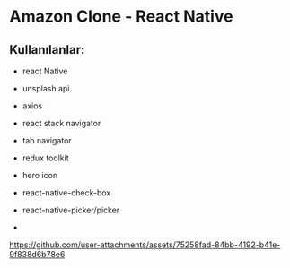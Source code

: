 
# Amazon Clone - React Native

## Kullanılanlar:
- react Native
- unsplash api
- axios
- react stack navigator
- tab navigator
- redux toolkit
- hero icon
- react-native-check-box
- react-native-picker/picker

- 
https://github.com/user-attachments/assets/75258fad-84bb-4192-b41e-9f838d6b78e6
